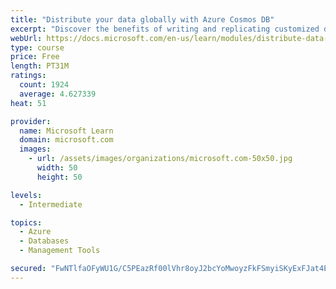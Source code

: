 ```yaml
---
title: "Distribute your data globally with Azure Cosmos DB"
excerpt: "Discover the benefits of writing and replicating customized data to regions around the world with Azure Cosmos DB global distribution."
webUrl: https://docs.microsoft.com/en-us/learn/modules/distribute-data-globally-with-cosmos-db/
type: course
price: Free
length: PT31M
ratings:
  count: 1924
  average: 4.627339
heat: 51

provider:
  name: Microsoft Learn
  domain: microsoft.com
  images:
    - url: /assets/images/organizations/microsoft.com-50x50.jpg
      width: 50
      height: 50

levels:
  - Intermediate

topics:
  - Azure
  - Databases
  - Management Tools

secured: "FwNTlfaOFyWU1G/C5PEazRf00lVhr8oyJ2bcYoMwoyzFkFSmyiSKyExFJat4EXgVpGS0UvVf3JtxH3BdSnThInX3xpIYrOTw/Q0GS14yaz8hqZaRL1xwNHOelNdrmAg6W+6eau5zSTxtpEYJFINuB1b40au9YdowOse4ww05WqEhQPep7Zd8rXhvZQ9ZMVoaatxxWhGTnvTWVuxle4D2tbBi9h6WmPGuW6f9qxIEhwxcu65mJFqXpnpQymbpfNUbqluL16jKK7KC6v0VVKOkK3CqgA0T688w5BjflQ3VZjbKO7D9rV/CyT8MsG7fAcI90fGdkQW2JZi+m/phfkMpXnKJqXKKUUTmHfqi/ZzPxtyiJ8fYnkCFw4zDr5TA3SH0c4mhewvoLmQEFuiz+m2klnkVB3rUi1Q8VAG4Ymwv7uQ=;uux30fK/ECtFKPXAEP7Bgw=="
---
```


